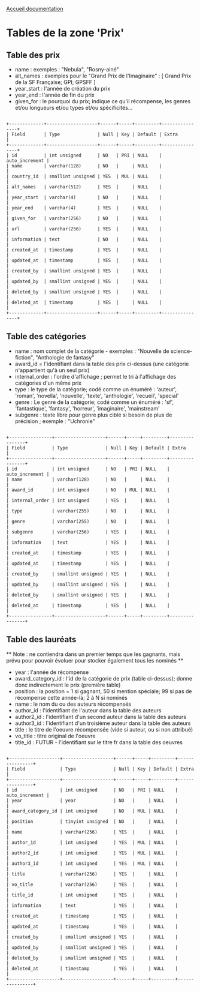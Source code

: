 [Accueil documentation](welcome.md)

# Tables de la zone 'Prix'

## Table des prix

- name : exemples : "Nebula", "Rosny-ainé"
- alt_names : exemples pour le "Grand Prix de l'Imaginaire" : [ Grand Prix de la SF Française; GPI; GPSFF ]
- year_start : l'année de création du prix
- year_end : l'année de fin du prix
- given_for : le pourquoi du prix; indique ce qu'il récompense, les genres et/ou longueurs et/ou types et/ou spécificités...

<code>
+-------------+-------------------+------+-----+---------+----------------+
| Field       | Type              | Null | Key | Default | Extra          |
+-------------+-------------------+------+-----+---------+----------------+
| id          | int unsigned      | NO   | PRI | NULL    | auto_increment |
| name        | varchar(128)      | NO   |     | NULL    |                |
| country_id  | smallint unsigned | YES  | MUL | NULL    |                |
| alt_names   | varchar(512)      | YES  |     | NULL    |                |
| year_start  | varchar(4)        | NO   |     | NULL    |                |
| year_end    | varchar(4)        | YES  |     | NULL    |                |
| given_for   | varchar(256)      | NO   |     | NULL    |                |
| url         | varchar(256)      | YES  |     | NULL    |                |
| information | text              | NO   |     | NULL    |                |
| created_at  | timestamp         | YES  |     | NULL    |                |
| updated_at  | timestamp         | YES  |     | NULL    |                |
| created_by  | smallint unsigned | YES  |     | NULL    |                |
| updated_by  | smallint unsigned | YES  |     | NULL    |                |
| deleted_by  | smallint unsigned | YES  |     | NULL    |                |
| deleted_at  | timestamp         | YES  |     | NULL    |                |
+-------------+-------------------+------+-----+---------+----------------+
</code>

## Table des catégories

- name : nom complet de la catégorie - exemples : "Nouvelle de science-fiction", "Anthologie de fantasy"
- award_id = l'identifiant dans la table des prix ci-dessus (une catégorie n'appartient qu'à un seul prix)
- internal_order : l'ordre d'affichage ; permet le tri à l'affichage des catégories d'un même prix
- type : le type de la catégorie; codé comme un énuméré : 'auteur', 'roman', 'novella', 'nouvelle', 'texte', 'anthologie', 'recueil', 'special'
- genre : Le genre de la catégorie; codé comme un énuméré : 'sf', 'fantastique', 'fantasy', 'horreur', 'imaginaire', 'mainstream'
- subgenre : texte libre pour genre plus ciblé si besoin de plus de précision ; exemple : "Uchronie"

<code>
+----------------+-------------------+------+-----+---------+----------------+
| Field          | Type              | Null | Key | Default | Extra          |
+----------------+-------------------+------+-----+---------+----------------+
| id             | int unsigned      | NO   | PRI | NULL    | auto_increment |
| name           | varchar(128)      | NO   |     | NULL    |                |
| award_id       | int unsigned      | NO   | MUL | NULL    |                |
| internal_order | int unsigned      | YES  |     | NULL    |                |
| type           | varchar(255)      | NO   |     | NULL    |                |
| genre          | varchar(255)      | NO   |     | NULL    |                |
| subgenre       | varchar(256)      | YES  |     | NULL    |                |
| information    | text              | YES  |     | NULL    |                |
| created_at     | timestamp         | YES  |     | NULL    |                |
| updated_at     | timestamp         | YES  |     | NULL    |                |
| created_by     | smallint unsigned | YES  |     | NULL    |                |
| updated_by     | smallint unsigned | YES  |     | NULL    |                |
| deleted_by     | smallint unsigned | YES  |     | NULL    |                |
| deleted_at     | timestamp         | YES  |     | NULL    |                |
+----------------+-------------------+------+-----+---------+----------------+
</code>

## Table des lauréats

** Note : ne contiendra dans un premier temps que les gagnants, mais prévu pour pouvoir évoluer pour stocker également tous les nominés **

- year : l'année de récompense
- award_category_id : l'id de la catégorie de prix (table ci-dessus); donne donc indirectement le prix (première table)
- position : la position =  1 si gagnant, 50 si mention spéciale; 99 si pas de récompense cette année-là; 2 à N si nominés
- name : le nom du ou des auteurs récompensés
- author_id : l'identifiant de l'auteur dans la table des auteurs
- author2_id : l'identifiant d'un second auteur dans la table des auteurs
- author3_id : l'identifiant d'un troisième auteur dans la table des auteurs
- title : le titre de l'oeuvre récompensée (vide si auteur, ou si non attribué)
- vo_title : titre original de l'oeuvre
- title_id : FUTUR - l'identifiant sur le titre fr dans la table des oeuvres

<code>
+-------------------+-------------------+------+-----+---------+----------------+
| Field             | Type              | Null | Key | Default | Extra          |
+-------------------+-------------------+------+-----+---------+----------------+
| id                | int unsigned      | NO   | PRI | NULL    | auto_increment |
| year              | year              | NO   |     | NULL    |                |
| award_category_id | int unsigned      | NO   | MUL | NULL    |                |
| position          | tinyint unsigned  | NO   |     | NULL    |                |
| name              | varchar(256)      | YES  |     | NULL    |                |
| author_id         | int unsigned      | YES  | MUL | NULL    |                |
| author2_id        | int unsigned      | YES  | MUL | NULL    |                |
| author3_id        | int unsigned      | YES  | MUL | NULL    |                |
| title             | varchar(256)      | YES  |     | NULL    |                |
| vo_title          | varchar(256)      | YES  |     | NULL    |                |
| title_id          | int unsigned      | YES  |     | NULL    |                |
| information       | text              | YES  |     | NULL    |                |
| created_at        | timestamp         | YES  |     | NULL    |                |
| updated_at        | timestamp         | YES  |     | NULL    |                |
| created_by        | smallint unsigned | YES  |     | NULL    |                |
| updated_by        | smallint unsigned | YES  |     | NULL    |                |
| deleted_by        | smallint unsigned | YES  |     | NULL    |                |
| deleted_at        | timestamp         | YES  |     | NULL    |                |
+-------------------+-------------------+------+-----+---------+----------------+
</code>

